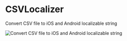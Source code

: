 # CSVLocalizer

Convert CSV file to iOS and Android localizable string

![Convert CSV file to iOS and Android localizable string](https://raw.githubusercontent.com/rogermolas/CSVLocalizer/master/flow.png)

